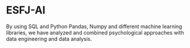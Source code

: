 # ESFJ-AI
By using SQL and Python Pandas, Numpy and different machine learning libraries, we have analyzed and combined psychological approaches with data engineering and data analysis.
